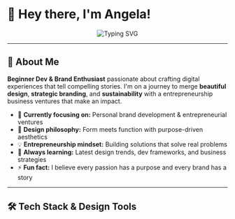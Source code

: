 # 🎨 Hey there, I'm Angela! 

<div align="center">
  <img src="https://readme-typing-svg.herokuapp.com?font=Fira+Code&size=22&duration=3000&pause=1000&color=6366F1&center=true&vCenter=true&multiline=true&width=600&height=100&lines=Web+Designer+%7C+Brand+Strategist;Entrepreneur+%7C+Developer;Building+Digital+Experiences+%26+Brands" alt="Typing SVG" />
</div>

---

## 🚀 About Me

**Beginner Dev & Brand Enthusiast** passionate about crafting digital experiences that tell compelling stories. I'm on a journey to merge **beautiful design**, **strategic branding**, and **sustainability** with a entrepreneurship business ventures that make an impact.

- 🎯 **Currently focusing on:** Personal brand development & entrepreneurial ventures
- 🎨 **Design philosophy:** Form meets function with purpose-driven aesthetics
- 💡 **Entrepreneurship mindset:** Building solutions that solve real problems
- 🌱 **Always learning:** Latest design trends, dev frameworks, and business strategies
- ⚡ **Fun fact:** I believe every passion has a purpose and every brand has a story

---

## 🛠️ Tech Stack & Design Tools
